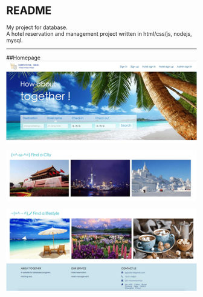 README
===========================
My project for database.  
A hotel reservation and management project written in html/css/js, nodejs, mysql.   
****

##Homepage  
![part1](/public/images/part1.jpg)  
![part2](/public/images/part2.jpg)  
![part3](/public/images/part3.jpg)
